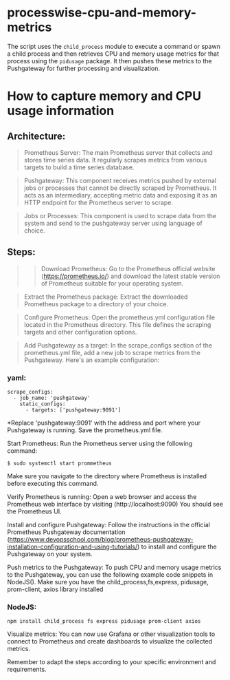 # processwise-cpu-and-memory-metrics
The script uses the `child_process` module to execute a command or spawn a child process and then retrieves CPU and memory usage metrics for that process using the `pidusage` package. It then pushes these metrics to the Pushgateway for further processing and visualization.
# How to capture memory and CPU usage information
## Architecture:
>Prometheus Server: The main Prometheus server that collects and stores time series data. It regularly scrapes metrics from various targets to build a time series database.

>Pushgateway: This component receives metrics pushed by external jobs or processes that cannot be directly scraped by Prometheus. It acts as an intermediary, accepting metric data and exposing it as an HTTP endpoint for the Prometheus server to scrape.

>Jobs or Processes: This component is used to scrape data from the system and send to the pushgateway server using language of choice.

## Steps:

>>Download Prometheus: Go to the Prometheus official website (https://prometheus.io/) and download the latest stable version of Prometheus suitable for your operating system.

>Extract the Prometheus package: Extract the downloaded Prometheus package to a directory of your choice.

>Configure Prometheus: Open the prometheus.yml configuration file located in the Prometheus directory. This file defines the scraping targets and other configuration options.

>Add Pushgateway as a target: In the scrape_configs section of the prometheus.yml file, add a new job to scrape metrics from the Pushgateway. Here's an example configuration:

### yaml:
``` 
scrape_configs:
  - job_name: 'pushgateway'
    static_configs:
      - targets: ['pushgateway:9091']
```  
*Replace 'pushgateway:9091' with the address and port where your Pushgateway is running. Save the prometheus.yml file.

Start Prometheus: Run the Prometheus server using the following command:

    $ sudo systemctl start prommetheus

Make sure you navigate to the directory where Prometheus is installed before executing this command.

Verify Prometheus is running: Open a web browser and access the Prometheus web interface by visiting (http://localhost:9090) You should see the Prometheus UI.

Install and configure Pushgateway: Follow the instructions in the official Prometheus Pushgateway documentation (https://www.devopsschool.com/blog/prometheus-pushgateway-installation-configuration-and-using-tutorials/) to install and configure the Pushgateway on your system.

Push metrics to the Pushgateway: To push CPU and memory usage metrics to the Pushgateway, you can use the following example code snippets in NodeJS(). Make sure you have the child_process,fs,express, pidusage, prom-client, axios library installed

### NodeJS:

```
npm install child_process fs express pidusage prom-client axios
```

Visualize metrics: You can now use Grafana or other visualization tools to connect to Prometheus and create dashboards to visualize the collected metrics.

Remember to adapt the steps according to your specific environment and requirements.
